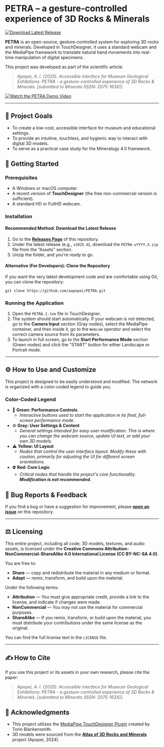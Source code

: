 # PETRA – a gesture-controlled experience of 3D Rocks & Minerals

[![Download Latest Release](https://img.shields.io/badge/Download_Latest_Release_%E2%86%93-1f425f?style=for-the-badge)](https://github.com/aapopei/PETRA/releases/latest)

**PETRA** is an open-source, gesture-controlled system for exploring 3D rocks and minerals. Developed in TouchDesigner, it uses a standard webcam and the MediaPipe framework to translate natural hand movements into real-time manipulation of digital specimens.

This project was developed as part of the scientific article:
> *Apopei, A. I. (2025). Accessible interface for Museum Geological Exhibitions: PETRA - a gesture-controlled experience of 3D Rocks & Minerals. [submitted to Minerals (ISSN: 2075-163X)].*

[![Watch the PETRA Demo Video](https://img.youtube.com/vi/jeJQMB4h6UE/hqdefault.jpg)](https://www.youtube.com/watch?v=jeJQMB4h6UE)

---

## 🎯 Project Goals

* To create a low-cost, accessible interface for museum and educational settings.
* To provide an intuitive, touchless, and hygienic way to interact with digital 3D models.
* To serve as a practical case study for the Mineralogy 4.0 framework.

## 🚀 Getting Started

### Prerequisites

* A Windows or macOS computer.
* A recent version of **TouchDesigner** (the free non-commercial version is sufficient).
* A standard HD or FullHD webcam.

### Installation

#### **Recommended Method: Download the Latest Release**
1.  Go to the [**Releases Page**](https://github.com/aapopei/PETRA/releases) of this repository.
2.  Under the latest release (e.g., `v2025.6`), download the `PETRA-vYYYY.X.zip` file from the "Assets" section.
3.  Unzip the folder, and you're ready to go.

#### **Alternative (For Developers): Clone the Repository**

If you want the very latest development code and are comfortable using Git, you can clone the repository:
```
git clone https://github.com/aapopei/PETRA.git
```

### **Running the Application**

1.  Open the `PETRA.1.toe` file in TouchDesigner.
2.  The system should start automatically. If your webcam is not detected, go to the **Camera Input** section (Gray nodes), select the MediaPipe container, and then inside it, go to the `Webcam` operator and select the correct camera source from its parameters.
3.  To launch in full screen, go to the **Start Performance Mode** section (Green nodes) and click the "START" button for either Landscape or Portrait mode.
---

## ⚙️ How to Use and Customize

This project is designed to be easily understood and modified. The network is organized with a color-coded legend to guide you.

### Color-Coded Legend

* 🎨 **Green: Performance Controls**
    * *Interactive buttons used to start the application in its final, full-screen performance mode.*
* ⚙️ **Gray: User Settings & Content**
    * *General settings intended for easy user modification. This is where you can change the webcam source, update UI text, or add your own 3D models.*
* ⚠️ **Yellow: UI Layout**
    * *Nodes that control the user interface layout. Modify these with caution, primarily for adjusting the UI for different screen orientations.*
* ⛔ **Red: Core Logic**
    * *Critical nodes that handle the project's core functionality. **Modification is not recommended.***

## 🐛 Bug Reports & Feedback

If you find a bug or have a suggestion for improvement, please **[open an issue](https://github.com/aapopei/PETRA/issues)** on this repository.

---

## ⚖️ Licensing

This entire project, including all code, 3D models, textures, and audio assets, is licensed under the **Creative Commons Attribution-NonCommercial-ShareAlike 4.0 International License (CC BY-NC-SA 4.0)**.

You are free to:
* **Share** — copy and redistribute the material in any medium or format.
* **Adapt** — remix, transform, and build upon the material.

Under the following terms:
* **Attribution** — You must give appropriate credit, provide a link to the license, and indicate if changes were made.
* **NonCommercial** — You may not use the material for commercial purposes.
* **ShareAlike** — If you remix, transform, or build upon the material, you must distribute your contributions under the same license as the original.

You can find the full license text in the `LICENSE` file.

---

## ✍️ How to Cite

If you use this project or its assets in your own research, please cite the paper:

> *Apopei, A. I. (2025). Accessible interface for Museum Geological Exhibitions: PETRA - a gesture-controlled experience of 3D Rocks & Minerals. [submitted to Minerals (ISSN: 2075-163X)].*

## 🙏 Acknowledgments

* This project utilizes the [MediaPipe TouchDesigner Plugin](https://github.com/torinmb/mediapipe-touchdesigner) created by Torin Blankensmith.
* 3D models were sourced from the [**Atlas of 3D Rocks and Minerals**](https://www.mdpi.com/2075-163X/14/12/1196) project (Apopei, 2024).
